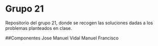 # Grupo 21
Repositorio del grupo 21, donde se recogen las soluciones dadas a los problemas planteados en clase.

##Componentes
	Jose Manuel Vidal
	Manuel Francisco
